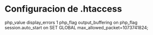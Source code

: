 # Configuracion de .htaccess
php_value display_errors 1
php_flag output_buffering on
php_flag session.auto_start on
SET GLOBAL max_allowed_packet=1073741824;
